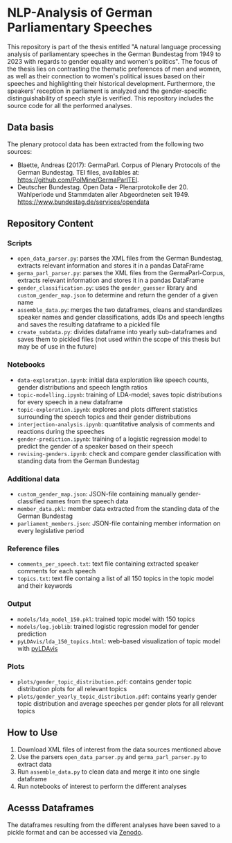 # NLP-Analysis of German Parliamentary Speeches

This repository is part of the thesis entitled "A natural language processing analysis of parliamentary speeches in the German Bundestag from 1949 to 2023 with regards to gender equality and women's politics". The focus of the thesis lies on contrasting the thematic preferences of men and women, as well as their connection to women's political issues based on their speeches and highlighting their historical development. Furthermore, the speakers’ reception in parliament is analyzed and the gender-specific distinguishability of speech style is verified. This repository includes the source code for all the performed analyses.

## Data basis

The plenary protocol data has been extracted from the following two sources:
- Blaette, Andreas (2017): GermaParl. Corpus of Plenary Protocols of the German Bundestag. TEI files, availables at: https://github.com/PolMine/GermaParlTEI.
- Deutscher Bundestag. Open Data - Plenarprotokolle der 20. Wahlperiode und Stammdaten aller Abgeordneten seit 1949. https://www.bundestag.de/services/opendata

## Repository Content

### Scripts
- `open_data_parser.py`: parses the XML files from the German Bundestag, extracts relevant information and stores it in a pandas DataFrame
- `germa_parl_parser.py`: parses the XML files from the GermaParl-Corpus, extracts relevant information and stores it in a pandas DataFrame
- `gender_classification.py`: uses the `gender_guesser` library and `custom_gender_map.json` to determine and return the gender of a given name
- `assemble_data.py`: merges the two dataframes, cleans and standardizes speaker names and gender classifications, adds IDs and speech lengths and saves the resulting dataframe to a pickled file
- `create_subdata.py`: divides dataframe into yearly sub-dataframes and saves them to pickled files (not used within the scope of this thesis but may be of use in the future)

### Notebooks

- `data-exploration.ipynb`: initial data exploration like speech counts, gender distributions and speech length ratios
- `topic-modelling.ipynb`: training of LDA-model; saves topic distributions for every speech in a new dataframe
- `topic-exploration.ipynb`: explores and plots different statistics surrounding the speech topics and their gender distributions
- `interjection-analysis.ipynb`: quantitative analysis of comments and reactions during the speeches
- `gender-prediction.ipynb`: training of a logistic regression model to predict the gender of a speaker based on their speech
- `revising-genders.ipynb`: check and compare gender classification with standing data from the German Bundestag

### Additional data
- `custom_gender_map.json`: JSON-file containing manually gender-classified names from the speech data
- `member_data.pkl`: member data extracted from the standing data of the German Bundestag
- `parliament_members.json`: JSON-file containing member information on every legislative period

### Reference files
- `comments_per_speech.txt`: text file containing extracted speaker comments for each speech
- `topics.txt`: text file containg a list of all 150 topics in the topic model and their keywords

### Output
- `models/lda_model_150.pkl`: trained topic model with 150 topics
- `models/log.joblib`: trained logistic regression model for gender prediction
- `pyLDAvis/lda_150_topics.html`: web-based visualization of topic model with [pyLDAvis](https://github.com/bmabey/pyLDAvis)

### Plots
- `plots/gender_topic_distribution.pdf`: contains gender topic distribution plots for all relevant topics
- `plots/gender_yearly_topic_distribution.pdf`: contains yearly gender topic distribution and average speeches per gender plots for all relevant topics

## How to Use

1. Download XML files of interest from the data sources mentioned above
2. Use the parsers `open_data_parser.py` and `germa_parl_parser.py` to extract data
3. Run `assemble_data.py` to clean data and merge it into one single dataframe
4. Run notebooks of interest to perform the different analyses

## Acesss Dataframes

The dataframes resulting from the different analyses have been saved to a pickle format and can be accessed via [Zenodo](https://doi.org/10.5281/zenodo.10895276).